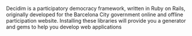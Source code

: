 Decidim is a participatory democracy framework, written in Ruby on Rails, originally developed for the Barcelona City government online and offline participation website. Installing these libraries will provide you a generator and gems to help you develop web applications
